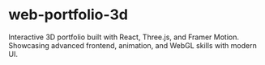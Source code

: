 # web-portfolio-3d
Interactive 3D portfolio built with React, Three.js, and Framer Motion. Showcasing advanced frontend, animation, and WebGL skills with modern UI.
